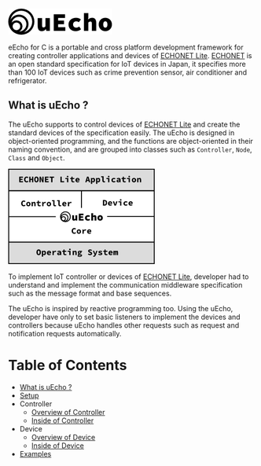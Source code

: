![logo](../img/uecho_logo.png)

eEcho for C is a portable and cross platform development framework for creating controller applications and devices of [ECHONET Lite][enet]. [ECHONET][enet] is an open standard specification for IoT devices in Japan, it specifies more than 100 IoT devices such as crime prevention sensor, air conditioner and refrigerator.

## What is uEcho ?

The uEcho supports to control devices of [ECHONET Lite][enet] and create the standard devices of the specification easily. The uEcho is designed in object-oriented programming, and the functions are object-oriented in their naming convention, and are grouped into classes such as `Controller`, `Node`, `Class` and `Object`.

![framwork](img/uecho_framework.png)

To implement IoT controller or devices of [ECHONET Lite][enet], developer had to understand and implement the communication middleware specification such as the message format and base sequences.

The uEcho is inspired by reactive programming too. Using the uEcho, developer have only to set basic listeners to implement the devices and controllers because uEcho handles other requests such as request and notification requests automatically.

# Table of Contents

- [What is uEcho ?](./uecho_overview.md)
- [Setup](./uecho_setup.md)
- Controller
  - [Overview of Controller](./uecho_controller_overview.md)
  - [Inside of Controller](./uecho_controller_inside.md)
- Device
  - [Overview of Device](./uecho_device_overview.md)
  - [Inside of Device](./uecho_device_inside.md)
- [Examples](./uecho_examples.md)

[enet]:http://echonet.jp/english/
